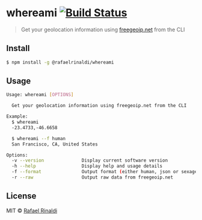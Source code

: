 # whereami [![Build Status](https://semaphoreci.com/api/v1/projects/a5332a07-61aa-49f9-90e6-49844c5e2231/665179/badge.svg)](https://semaphoreci.com/rafaelrinaldi/whereami)

> Get your geolocation information using [freegeoip.net](http://freegeoip.net) from the CLI

## Install

```sh
$ npm install -g @rafaelrinaldi/whereami
```

## Usage

```sh
Usage: whereami [OPTIONS]

  Get your geolocation information using freegeoip.net from the CLI

Example:
  $ whereami
  -23.4733,-46.6658

  $ whereami --f human
  San Francisco, CA, United States

Options:
  -v --version              Display current software version
  -h --help                 Display help and usage details
  -f --format               Output format (either human, json or sexagesimal)
  -r --raw                  Output raw data from freegeoip.net
```

## License

MIT © [Rafael Rinaldi](rinaldi.io)
